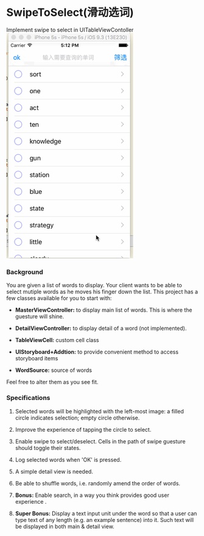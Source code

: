 # SwipeToSelect(滑动选词)
Implement swipe to select in UITableViewContoller
![效果](https://github.com/mgoofyy/SwipeToSelect/blob/master/1.gif)

### Background
You are given a list of words to display. Your client wants to be able to select mutiple words as he moves his finger down the list. This project has a few classes available for you to start with:

- <b>MasterViewController:</b> to display main list of words. This is where the guesture will shine.

- <b>DetailViewController:</b> to display detail of a word (not implemented).

- <b>TableViewCell:</b> custom cell class

- <b>UIStoryboard+Addtion:</b> to provide convenient method to access storyboard items

- <b>WordSource:</b> source of words

Feel free to alter them as you see fit.

### Specifications
1. Selected words will be highlighted with the left-most image: a filled circle indicates selection; empty circle otherwise.

2. Improve the experience of tapping the circle to select.

3. Enable swipe to select/deselect. Cells in the path of swipe guesture should toggle their states.

4. Log selected words when 'OK' is pressed.

5. A simple detail view is needed.

6. Be able to shuffle words, i.e. randomly amend the order of words.

7. <b>Bonus:</b> Enable search, in a way you think provides good user experience .

8. <b>Super Bonus:</b> Display a text input unit under the word so that a user can type text of any length (e.g. an example sentence) into it. Such text will be displayed in both main & detail view.


